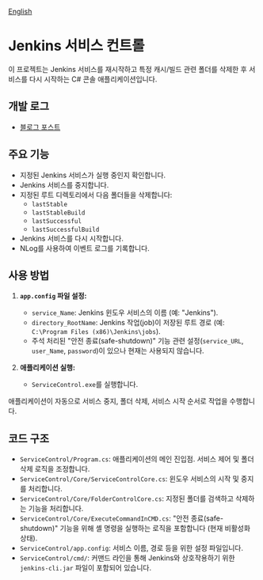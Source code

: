 [English](./README.md)

# Jenkins 서비스 컨트롤

이 프로젝트는 Jenkins 서비스를 재시작하고 특정 캐시/빌드 관련 폴더를 삭제한 후 서비스를 다시 시작하는 C# 콘솔 애플리케이션입니다.

## 개발 로그

- [블로그 포스트](https://yobine.tistory.com/582)

## 주요 기능

- 지정된 Jenkins 서비스가 실행 중인지 확인합니다.
- Jenkins 서비스를 중지합니다.
- 지정된 루트 디렉토리에서 다음 폴더들을 삭제합니다:
  - `lastStable`
  - `lastStableBuild`
  - `lastSuccessful`
  - `lastSuccessfulBuild`
- Jenkins 서비스를 다시 시작합니다.
- NLog를 사용하여 이벤트 로그를 기록합니다.

## 사용 방법

1.  **`app.config` 파일 설정:**
    - `service_Name`: Jenkins 윈도우 서비스의 이름 (예: "Jenkins").
    - `directory_RootName`: Jenkins 작업(job)이 저장된 루트 경로 (예: `C:\Program Files (x86)\Jenkins\jobs`).
    - 주석 처리된 "안전 종료(safe-shutdown)" 기능 관련 설정(`service_URL`, `user_Name`, `password`)이 있으나 현재는 사용되지 않습니다.

2.  **애플리케이션 실행:**
    - `ServiceControl.exe`를 실행합니다.

애플리케이션이 자동으로 서비스 중지, 폴더 삭제, 서비스 시작 순서로 작업을 수행합니다.

## 코드 구조

- `ServiceControl/Program.cs`: 애플리케이션의 메인 진입점. 서비스 제어 및 폴더 삭제 로직을 조정합니다.
- `ServiceControl/Core/ServiceControlCore.cs`: 윈도우 서비스의 시작 및 중지를 처리합니다.
- `ServiceControl/Core/FolderControlCore.cs`: 지정된 폴더를 검색하고 삭제하는 기능을 처리합니다.
- `ServiceControl/Core/ExecuteCommandInCMD.cs`: "안전 종료(safe-shutdown)" 기능을 위해 셸 명령을 실행하는 로직을 포함합니다 (현재 비활성화 상태).
- `ServiceControl/app.config`: 서비스 이름, 경로 등을 위한 설정 파일입니다.
- `ServiceControl/cmd/`: 커맨드 라인을 통해 Jenkins와 상호작용하기 위한 `jenkins-cli.jar` 파일이 포함되어 있습니다.